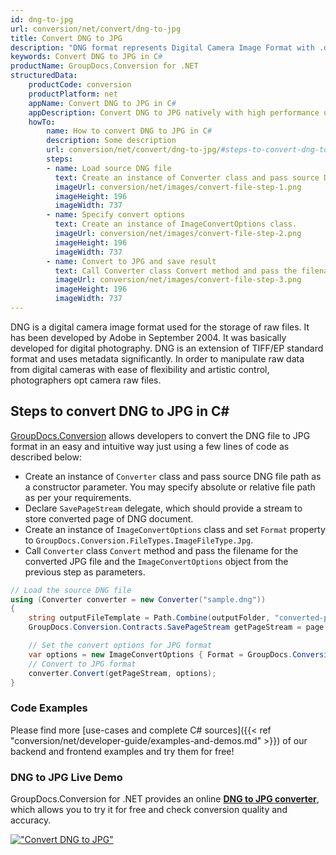 ```yaml
---
id: dng-to-jpg
url: conversion/net/convert/dng-to-jpg
title: Convert DNG to JPG
description: "DNG format represents Digital Camera Image Format with .dng extension. Learn how to convert DNG to JPG file programmatically in C# language using GroupDocs.Conversion for .NET library."
keywords: Convert DNG to JPG in C#
productName: GroupDocs.Conversion for .NET
structuredData:
    productCode: conversion
    productPlatform: net
    appName: Convert DNG to JPG in C#
    appDescription: Convert DNG to JPG natively with high performance using C# language and server side GroupDocs.Conversion for .NET APIs, without the use of any software like Microsoft or Open Office.
    howTo:
        name: How to convert DNG to JPG in C# 
        description: Some description
        url: conversion/net/convert/dng-to-jpg/#steps-to-convert-dng-to-jpg-in-c
        steps:
        - name: Load source DNG file 
          text: Create an instance of Converter class and pass source DNG file path as a constructor parameter. You may specify absolute or relative file path as per your requirements. 
          imageUrl: conversion/net/images/convert-file-step-1.png
          imageHeight: 196
          imageWidth: 737
        - name: Specify convert options 
          text: Create an instance of ImageConvertOptions class.
          imageUrl: conversion/net/images/convert-file-step-2.png
          imageHeight: 196
          imageWidth: 737
        - name: Convert to JPG and save result 
          text: Call Converter class Convert method and pass the filename for the converted HTML file and the ImageConvertOptions object from the previous step as parameters.
          imageUrl: conversion/net/images/convert-file-step-3.png
          imageHeight: 196
          imageWidth: 737
---
```


DNG is a digital camera image format used for the storage of raw files. It has been developed by Adobe in September 2004. It was basically developed for digital photography. DNG is an extension of TIFF/EP standard format and uses metadata significantly. In order to manipulate raw data from digital cameras with ease of flexibility and artistic control, photographers opt camera raw files.

## Steps to convert DNG to JPG in C#

[GroupDocs.Conversion](https://products.groupdocs.com/conversion/net) allows developers to convert the DNG file to JPG format in an easy and intuitive way just using a few lines of code as described below:

* Create an instance of `Converter` class and pass source DNG file path as a constructor parameter. You may specify absolute or relative file path as per your requirements. 
* Declare `SavePageStream` delegate, which should provide a stream to store converted page of DNG document.
* Create an instance of `ImageConvertOptions` class and set `Format` property to `GroupDocs.Conversion.FileTypes.ImageFileType.Jpg`.
* Call `Converter` class `Convert` method and pass the filename for the converted JPG file and the `ImageConvertOptions` object from the previous step as parameters.

```csharp
// Load the source DNG file
using (Converter converter = new Converter("sample.dng"))
{
    string outputFileTemplate = Path.Combine(outputFolder, "converted-page-{0}.jpg");
    GroupDocs.Conversion.Contracts.SavePageStream getPageStream = page => new FileStream(string.Format(outputFileTemplate, page), FileMode.Create);

    // Set the convert options for JPG format
    var options = new ImageConvertOptions { Format = GroupDocs.Conversion.FileTypes.ImageFileType.Jpg };   
    // Convert to JPG format
    converter.Convert(getPageStream, options);
}
```

### Code Examples

Please find more [use-cases and complete C# sources]({{< ref "conversion/net/developer-guide/examples-and-demos.md" >}}) of our backend and frontend examples and try them for free!

### DNG to JPG Live Demo

GroupDocs.Conversion for .NET provides an online [**DNG to JPG converter**](https://products.groupdocs.app/conversion/dng-to-jpg), which allows you to try it for free and check conversion quality and accuracy.

[!["Convert DNG to JPG"](conversion/net/images/convert-to-jpg/convert-dng-to-jpg.png)](https://products.groupdocs.app/conversion/dng-to-jpg)